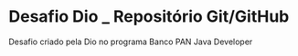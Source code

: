 # Desafio Dio _ Repositório Git/GitHub
Desafio criado pela Dio no programa Banco PAN Java Developer
